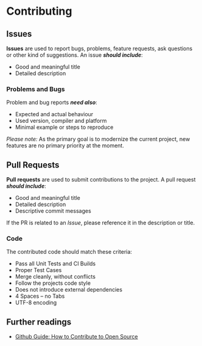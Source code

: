 # Contributing


## Issues

**Issues** are used to report bugs, problems, feature requests, ask questions or other kind of suggestions. An issue ***should include***:

- Good and meaningful title
- Detailed description

### Problems and Bugs

Problem and bug reports ***need also***:

- Expected and actual behaviour
- Used version, compiler and platform
- Minimal example or steps to reproduce


*Please note:* As the primary goal is to modernize the current project, new features are no primary priority at the moment.


## Pull Requests

**Pull requests** are used to submit contributions to the project. A pull request ***should include***:

- Good and meaningful title
- Detailed description
- Descriptive commit messages

If the PR is related to an *Issue*, please reference it in the description or title.

### Code

The contributed code should match these criteria:

- Pass all Unit Tests and CI Builds
- Proper Test Cases
- Merge cleanly, without conflicts
- Follow the projects code style
- Does not introduce external dependencies
- 4 Spaces – no Tabs
- UTF-8 encoding



## Further readings

- [Github Guide: How to Contribute to Open Source](https://opensource.guide/how-to-contribute/)

